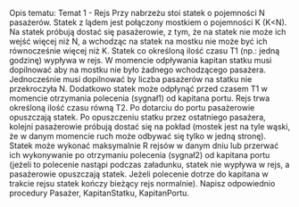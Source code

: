 Opis tematu:
Temat 1 - Rejs
Przy nabrzeżu stoi statek o pojemności N pasażerów. Statek z lądem jest połączony mostkiem o
pojemności K (K<N). Na statek próbują dostać się pasażerowie, z tym, że na statek nie może ich
wejść więcej niż N, a wchodząc na statek na mostku nie może być ich równocześnie więcej niż K.
Statek co określoną ilość czasu T1 (np.: jedną godzinę) wypływa w rejs. W momencie odpływania
kapitan statku musi dopilnować aby na mostku nie było żadnego wchodzącego pasażera.
Jednocześnie musi dopilnować by liczba pasażerów na statku nie przekroczyła N. Dodatkowo statek
może odpłynąć przed czasem T1 w momencie otrzymania polecenia (sygnał1) od kapitana portu.
Rejs trwa określoną ilość czasu równą T2. Po dotarciu do portu pasażerowie opuszczają statek. Po
opuszczeniu statku przez ostatniego pasażera, kolejni pasażerowie próbują dostać się na pokład
(mostek jest na tyle wąski, że w danym momencie ruch może odbywać się tylko w jedną stronę).
Statek może wykonać maksymalnie R rejsów w danym dniu lub przerwać ich wykonywanie po
otrzymaniu polecenia (sygnał2) od kapitana portu (jeżeli to polecenie nastąpi podczas załadunku,
statek nie wypływa w rejs, a pasażerowie opuszczają statek. Jeżeli polecenie dotrze do kapitana w
trakcie rejsu statek kończy bieżący rejs normalnie).
Napisz odpowiednio procedury Pasażer, KapitanStatku, KapitanPortu.

